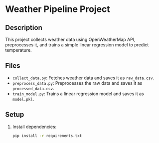 # Weather Pipeline Project

## Description
This project collects weather data using OpenWeatherMap API, preprocesses it, and trains a simple linear regression model to predict temperature.

## Files
- `collect_data.py`: Fetches weather data and saves it as `raw_data.csv`.
- `preprocess_data.py`: Preprocesses the raw data and saves it as `processed_data.csv`.
- `train_model.py`: Trains a linear regression model and saves it as `model.pkl`.

## Setup
1. Install dependencies:
   ```bash
   pip install -r requirements.txt
